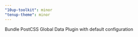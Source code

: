 ```yaml
---
"10up-toolkit": minor
"tenup-theme": minor
---
```


Bundle PostCSS Global Data Plugin with default configuration
